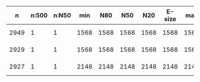 n     |n:500  |n:N50  |min   |N80   |N50   |N20   |E-size  |max   |sum   |name
---   |---    |---    |---   |---   |---   |---   |---     |---   |---   |---
2949  |1      |1      |1568  |1568  |1568  |1568  |1568    |1568  |1568  |ne234-unitigs.fa
2929  |1      |1      |1568  |1568  |1568  |1568  |1568    |1568  |1568  |ne234-contigs.fa
2927  |1      |1      |2148  |2148  |2148  |2148  |2148    |2148  |2148  |ne234-scaffolds.fa
